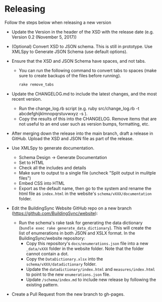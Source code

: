 # Releasing

Follow the steps below when releasing a new version

* Update the Version in the header of the XSD with the release date
(e.g. Version 0.2 (November 5, 2017))

* (Optional) Convert XSD to JSON schema. This is still in prototype. Use XMLSpy to Generate JSON Schema (use default options).

* Ensure that the XSD and JSON Schema have spaces, and not tabs.

    * You can run the following command to convert tabs to spaces (make sure to create backups of the files before running).

        ```bash
        rake remove_tabs
        ```

* Update the CHANGELOG.md to include the latest changes, and the most recent version.

	* Run the change_log.rb script (e.g. ruby src/change_log.rb -t abcdefghijklmnopqrstuvwxyz -s <last-release-data>).
	* Copy the results of this into the CHANGELOG. Remove items that are not useful to an end user such as version bumps, formatting, etc.

* After merging down the release into the main branch, draft a release in GitHub. Upload the XSD and JSON file as part of the release.

* Use XMLSpy to generate documentation.

    * Schema Design -> Generate Documentation
    * Set to HTML
    * Check all the includes and details
    * Make sure to output to a single file (uncheck "Split output in mulitple files")
    * Embed CSS into HTML
    * Export as the default name, then go to the system and rename the html file as `index.html` in the website's `schema/vXXX/documentation` folder.

* Edit the BuildingSync Website GitHub repo on a new branch (https://github.com/BuildingSync/website):

	* Run the schema's rake task for generating the data dictionary (`bundle exec rake generate_data_dictionary`). This will create the list of enumerations in both JSON and XSLX format. In the BuildingSync/website repository:
	    * Copy this repository's `docs/enumerations.json` file into a new `_data/vXXX` folder in the website folder. Note that the folder cannot contain a dot.
	    * Copy the `DataDictionary.xlsx` into the `schema/vXXX/datadictionary` folder.
        * Update the `datadictionary/index.html` and `measures/index.html` to point to the new `enumerations.json` file.
        * Update `/schema/index.md` to include new release by following the existing pattern.

* Create a Pull Request from the new branch to gh-pages.

